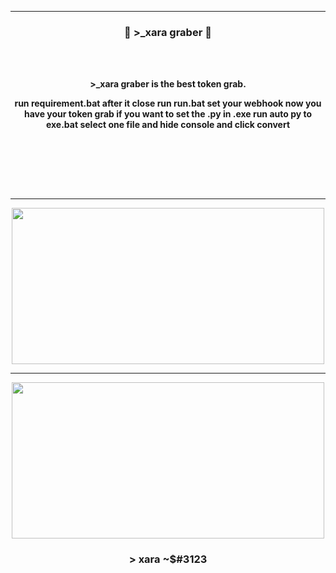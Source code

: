 -----

### <p align="center">💨 >_xara graber 💨</p>

<br><br>
<p align="center">
<strong>
>_xara graber is the best token grab.
<br>
  

<p align="center">run requirement.bat after it close run run.bat set your webhook now you have your token grab if you want to set the .py in .exe run auto py to exe.bat select one file and hide console and click convert<p\>
  
<br><br><br>
</strong>
</p>
<br>

-----

<p align="center">
<img src="https://cdn.discordapp.com/attachments/955100661488447509/1040907883463852042/image.png", width="500", height="250">
</p>

-----

<p align="center">
<img src="https://cdn.discordapp.com/attachments/955100661488447509/1040908681144963132/image.png", width="500", height="250">
</p>


</p>


### <p align="center">> xara ~$#3123</p>
